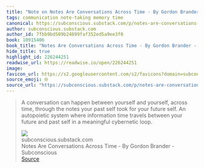 ```yaml
---
title: "Note on Notes Are Conversations Across Time - By Gordon Brander - Subconscious via subconscious.substack.com"
tags: communication note-taking memory time
canonical: https://subconscious.substack.com/p/notes-are-conversations-across-time
author: subconscious.substack.com
author_id: 7fbb9bd509b24899faf352ed5a9ee3f0
book: 10915406
book_title: "Notes Are Conversations Across Time - By Gordon Brander - Subconscious"
hide_title: true
highlight_id: 226244251
readwise_url: https://readwise.io/open/226244251
image: 
favicon_url: https://s2.googleusercontent.com/s2/favicons?domain=subconscious.substack.com
source_emoji: 🌐
source_url: "https://subconscious.substack.com/p/notes-are-conversations-across-time#:~:text=A%20conversation%20can,meaningful%20cybernetic%20loop."
---
```


> A conversation can happen between yourself and yourself, across time, through the notes your past self took for your future self. An autopoietic system where information time travels between your future and past self in a meaningful cybernetic loop.
> <div class="quoteback-footer"><div class="quoteback-avatar"><img class="mini-favicon" src="https://s2.googleusercontent.com/s2/favicons?domain=subconscious.substack.com"></div><div class="quoteback-metadata"><div class="metadata-inner"><span style="display:none">FROM:</span><div aria-label="subconscious.substack.com" class="quoteback-author"> subconscious.substack.com</div><div aria-label="Notes Are Conversations Across Time - By Gordon Brander - Subconscious" class="quoteback-title"> Notes Are Conversations Across Time - By Gordon Brander - Subconscious</div></div></div><div class="quoteback-backlink"><a target="_blank" aria-label="go to the full text of this quotation" rel="noopener" href="https://subconscious.substack.com/p/notes-are-conversations-across-time#:~:text=A%20conversation%20can,meaningful%20cybernetic%20loop." class="quoteback-arrow"> Source</a></div></div>